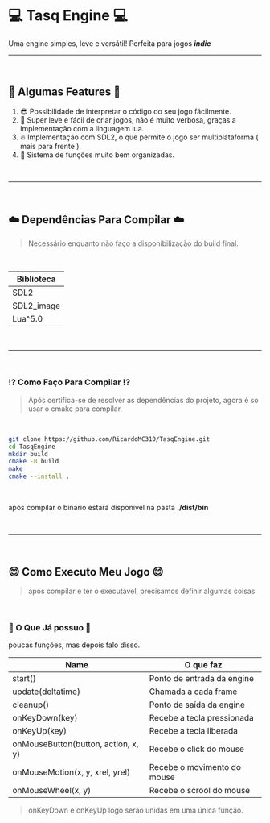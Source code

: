 # 💻 Tasq Engine 💻

Uma engine simples, leve e versátil! Perfeita para jogos _**indie**_

---

<br/>

## 💯 Algumas Features 💯
1. 😎 Possibilidade de interpretar o código do seu jogo fácilmente.
2. 🧠 Super leve e fácil de criar jogos, não é muito verbosa, graças a implementação com a linguagem lua.
3. 🔥 Implementação com SDL2, o que permite o jogo ser multiplataforma ( mais para frente ).
4. 💼 Sistema de funções muito bem organizadas.


<br/>

---

<br/>

## ☁️ Dependências Para Compilar ☁️
> Necessário enquanto não faço a disponibilização do build final.

<br/>

| Biblioteca  |
| ----------  |
| SDL2        |
| SDL2_image  |
| Lua^5.0     |

<br/>

---

<br/>

### ⁉️ Como Faço Para Compilar ⁉️

> Após certifica-se de resolver as dependências do projeto, agora é so usar o cmake para compilar.

<br/>

```bash
git clone https://github.com/RicardoMC310/TasqEngine.git
cd TasqEngine
mkdir build
cmake -B build
make
cmake --install .
```

<br/>

após compilar o bińario estará disponivel na pasta **./dist/bin**

<br/>

---

<br/>

## 😊 Como Executo Meu Jogo 😊

> após compilar e ter o executável, precisamos definir algumas coisas

<br/>

### 👾 O Que Já possuo 👾

poucas funções, mas depois falo disso.

| Name              | O que faz                  |
| ----------------- | -------------------------- |
| start()           | Ponto de entrada da engine |
| update(deltatime) | Chamada a cada frame       |
| cleanup()         | Ponto de saída da engine   |
| onKeyDown(key)    | Recebe a tecla pressionada |
| onKeyUp(key)      | Recebe a tecla liberada    |
| onMouseButton(button, action, x, y) | Recebe o click do mouse |
| onMouseMotion(x, y, xrel, yrel) | Recebe o movimento do mouse |
| onMouseWheel(x, y) | Recebe o scrool do mouse |

> onKeyDown e onKeyUp logo serão unidas em uma única função.
